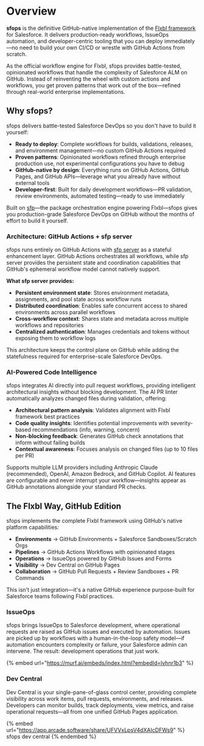 # Overview

**sfops** is the definitive GitHub-native implementation of the [Flxbl framework](https://flxbl.io) for Salesforce. It delivers production-ready workflows, IssueOps automation, and developer-centric tooling that you can deploy immediately—no need to build your own CI/CD or wrestle with GitHub Actions from scratch.

As the official workflow engine for Flxbl, sfops provides battle-tested, opinionated workflows that handle the complexity of Salesforce ALM on GitHub. Instead of reinventing the wheel with custom actions and workflows, you get proven patterns that work out of the box—refined through real-world enterprise implementations.

## Why sfops?

sfops delivers battle-tested Salesforce DevOps so you don't have to build it yourself:

- **Ready to deploy**: Complete workflows for builds, validations, releases, and environment management—no custom GitHub Actions required
- **Proven patterns**: Opinionated workflows refined through enterprise production use, not experimental configurations you have to debug
- **GitHub-native by design**: Everything runs on GitHub Actions, GitHub Pages, and GitHub APIs—leverage what you already have without external tools
- **Developer-first**: Built for daily development workflows—PR validation, review environments, automated testing—ready to use immediately

Built on [sfp](https://docs.flxbl.io/sfp)—the package orchestration engine powering Flxbl—sfops gives you production-grade Salesforce DevOps on GitHub without the months of effort to build it yourself.

### Architecture: GitHub Actions + sfp server

sfops runs entirely on GitHub Actions with [sfp server](https://docs.flxbl.io/sfp-server) as a stateful enhancement layer. GitHub Actions orchestrates all workflows, while sfp server provides the persistent state and coordination capabilities that GitHub's ephemeral workflow model cannot natively support.

**What sfp server provides:**
- **Persistent environment state**: Stores environment metadata, assignments, and pool state across workflow runs
- **Distributed coordination**: Enables safe concurrent access to shared environments across parallel workflows
- **Cross-workflow context**: Shares state and metadata across multiple workflows and repositories
- **Centralized authentication**: Manages credentials and tokens without exposing them to workflow logs

This architecture keeps the control plane on GitHub while adding the statefulness required for enterprise-scale Salesforce DevOps.

### AI-Powered Code Intelligence

sfops integrates AI directly into pull request workflows, providing intelligent architectural insights without blocking development. The AI PR linter automatically analyzes changed files during validation, offering:

- **Architectural pattern analysis**: Validates alignment with Flxbl framework best practices
- **Code quality insights**: Identifies potential improvements with severity-based recommendations (info, warning, concern)
- **Non-blocking feedback**: Generates GitHub check annotations that inform without failing builds
- **Contextual awareness**: Focuses analysis on changed files (up to 10 files per PR)

Supports multiple LLM providers including Anthropic Claude (recommended), OpenAI, Amazon Bedrock, and GitHub Copilot. AI features are configurable and never interrupt your workflow—insights appear as GitHub annotations alongside your standard PR checks.

## The Flxbl Way, GitHub Edition

sfops implements the complete Flxbl framework using GitHub's native platform capabilities:

- **Environments** → GitHub Environments + Salesforce Sandboxes/Scratch Orgs
- **Pipelines** → GitHub Actions Workflows with opinionated stages
- **Operations** → IssueOps powered by GitHub Issues and Forms
- **Visibility** → Dev Central on GitHub Pages
- **Collaboration** → GitHub Pull Requests + Review Sandboxes + PR Commands

This isn't just integration—it's a native GitHub experience purpose-built for Salesforce teams following Flxbl practices.

### IssueOps

sfops brings IssueOps to Salesforce development, where operational requests are raised as GitHub issues and executed by automation. Issues are picked up by workflows with a human-in-the-loop safety model—if automation encounters complexity or failure, your Salesforce admin can intervene. The result: development operations that just work.

{% embed url="https://murf.ai/embeds/index.html?embedId=lvhnr1b3" %}

### Dev Central

Dev Central is your single-pane-of-glass control center, providing complete visibility across work items, pull requests, environments, and releases. Developers can monitor builds, track deployments, view metrics, and raise operational requests—all from one unified GitHub Pages application.

{% embed url="https://app.arcade.software/share/UFVVxLpsV4dXAIcDFWs9" %}
sfops dev central
{% endembed %}
